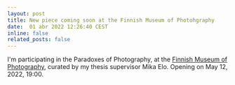 ```yaml
---
layout: post
title: New piece coming soon at the Finnish Museum of Photohgraphy
date:  01 abr 2022 12:26:40 CEST
inline: false
related_posts: false
---
```


I'm participating in the Paradoxes of Photography, at the <a href="https://www.valokuvataiteenmuseo.fi/en/">Finnish Museum of Photography</a>, curated by my thesis supervisor Mika Elo. Opening on May 12, 2022, 19:00.
